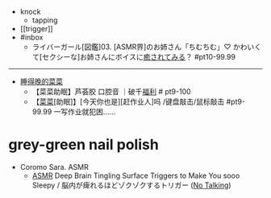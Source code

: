 - knock
    - tapping
- [[trigger]]
- #inbox
    - ライバーガール[図鑑]03. [ASMR界]のお姉さん「ちむちむ」♡ かわいくて[セクシーな]お姉さんにボイスに[癒されてみる](https://livernet.jp/a/4382)？ #pt10-99.99
- ---
- [睡得晚的菜菜](https://space.bilibili.com/35934206)
    - 【菜菜助眠】芦荟胶 口腔音 ｜破千[福利](https://www.bilibili.com/video/BV16h411a73h) # pt9-100
    - 【[菜菜](https://www.bilibili.com/video/BV1cf4y147Hf)[助眠]】[今天你也是][赶作业人]吗 /键盘敲击/鼠标敲击 #pt9-99.99
一写作业就犯困……
# grey-green nail polish
- Coromo Sara. ASMR
    - [ASMR](https://youtu.be/nFaGm517qeQ) Deep Brain Tingling Surface Triggers to Make You sooo Sleepy / 脳内が痺れるほどゾクゾクするトリガー ([No Talking](https://www.bilibili.com/video/BV19y4y1v7Pm))
